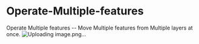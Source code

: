 # Operate-Multiple-features
Operate Multiple features -- Move Multiple features from Multiple layers at once.
![Uploading image.png…]()
